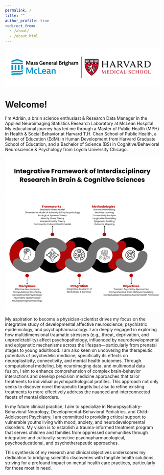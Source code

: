 ```yaml
---
permalink: /
title: ""
author_profile: true
redirect_from: 
  - /about/
  - /about.html
---
```


<p align="center">
  <img src="/images/McLean-Harvard Banner.svg">
</p>

**Welcome!**
=====
I'm Adrián, a brain science enthusiast & Research Data Manager in the Applied Neuroimaging Statistics Research Laboratory at McLean Hospital. My educational journey has led me through a Master of Public Health (MPH) in Health & Social Behavior at Harvard T.H. Chan School of Public Health, a Master of Education (EdM) in Human Development from Harvard Graduate School of Education, and a Bachelor of Science (BS) in Cognitive/Behavioral Neuroscience & Psychology from Loyola University Chicago.

<p align="center">
  <img src="/images/Model Banner.svg">
  <img src="/images/Model Diagram.svg">
</p>

My aspiration to become a physician-scientist drives my focus on the integrative study of developmental affective neuroscience, psychiatric epidemiology, and psychopharmacology. I am deeply engaged in exploring how multidimensional traumatic stressors (e.g., threat, deprivation, and unpredictability) affect psychopathology, influenced by neurodevelopmental and epigenetic mechanisms across the lifespan—particularly from prenatal stages to young adulthood. I am also keen on uncovering the therapeutic potentials of psychedelic medicine, specifically its effects on neuroplasticity, connectivity, and mental health outcomes. Through computational modeling, big neuroimaging data, and multimodal data fusion, I aim to enhance comprehension of complex brain-behavior interactions and develop precision medicine approaches that tailor treatments to individual psychopathological profiles. This approach not only seeks to discover novel therapeutic targets but also to refine existing treatments to more effectively address the nuanced and interconnected facets of mental disorders.

In my future clinical practice, I aim to specialize in Neuropsychiatry-Behavioral Neurology, Developmental-Behavioral Pediatrics, and Child-Adolescent Psychiatry. I am committed to providing critical support to vulnerable youths living with mood, anxiety, and neurodevelopmental disorders. My vision is to establish a trauma-informed treatment program that serves children and families from oppressed communities through integrative and culturally-sensitive psychopharmacological, psychoeducational, and psychotherapeutic approaches.

This synthesis of my research and clinical objectives underscores my dedication to bridging scientific discoveries with tangible health solutions, striving for a profound impact on mental health care practices, particularly for those most in need.

